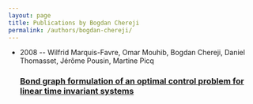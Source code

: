 ```yaml
---
layout: page
title: Publications by Bogdan Chereji
permalink: /authors/bogdan-chereji/
---
```


<ul class="post-list">
<li><span class='post-meta'>2008 -- Wilfrid Marquis-Favre, Omar Mouhib, Bogdan Chereji, Daniel Thomasset, Jérôme Pousin, Martine Picq</span><h3><a class='post-link' href='../../bond-graph-formulation-of-an-optimal-control-problem-for-linear-time-invariant-systems'>Bond graph formulation of an optimal control problem for linear time invariant systems</a></h3></li>

</ul>

